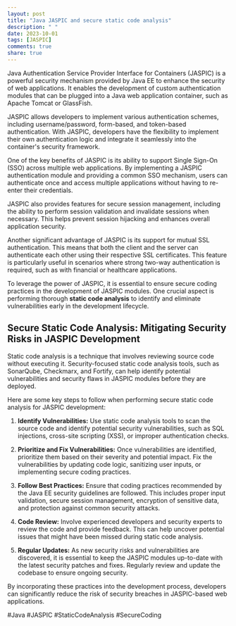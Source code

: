 ```yaml
---
layout: post
title: "Java JASPIC and secure static code analysis"
description: " "
date: 2023-10-01
tags: [JASPIC]
comments: true
share: true
---
```


Java Authentication Service Provider Interface for Containers (JASPIC) is a powerful security mechanism provided by Java EE to enhance the security of web applications. It enables the development of custom authentication modules that can be plugged into a Java web application container, such as Apache Tomcat or GlassFish.

JASPIC allows developers to implement various authentication schemes, including username/password, form-based, and token-based authentication. With JASPIC, developers have the flexibility to implement their own authentication logic and integrate it seamlessly into the container's security framework.

One of the key benefits of JASPIC is its ability to support Single Sign-On (SSO) across multiple web applications. By implementing a JASPIC authentication module and providing a common SSO mechanism, users can authenticate once and access multiple applications without having to re-enter their credentials.

JASPIC also provides features for secure session management, including the ability to perform session validation and invalidate sessions when necessary. This helps prevent session hijacking and enhances overall application security.

Another significant advantage of JASPIC is its support for mutual SSL authentication. This means that both the client and the server can authenticate each other using their respective SSL certificates. This feature is particularly useful in scenarios where strong two-way authentication is required, such as with financial or healthcare applications.

To leverage the power of JASPIC, it is essential to ensure secure coding practices in the development of JASPIC modules. One crucial aspect is performing thorough **static code analysis** to identify and eliminate vulnerabilities early in the development lifecycle.

## Secure Static Code Analysis: Mitigating Security Risks in JASPIC Development

Static code analysis is a technique that involves reviewing source code without executing it. Security-focused static code analysis tools, such as SonarQube, Checkmarx, and Fortify, can help identify potential vulnerabilities and security flaws in JASPIC modules before they are deployed.

Here are some key steps to follow when performing secure static code analysis for JASPIC development:

1. **Identify Vulnerabilities:** Use static code analysis tools to scan the source code and identify potential security vulnerabilities, such as SQL injections, cross-site scripting (XSS), or improper authentication checks.

2. **Prioritize and Fix Vulnerabilities:** Once vulnerabilities are identified, prioritize them based on their severity and potential impact. Fix the vulnerabilities by updating code logic, sanitizing user inputs, or implementing secure coding practices.

3. **Follow Best Practices:** Ensure that coding practices recommended by the Java EE security guidelines are followed. This includes proper input validation, secure session management, encryption of sensitive data, and protection against common security attacks.

4. **Code Review:** Involve experienced developers and security experts to review the code and provide feedback. This can help uncover potential issues that might have been missed during static code analysis.

5. **Regular Updates:** As new security risks and vulnerabilities are discovered, it is essential to keep the JASPIC modules up-to-date with the latest security patches and fixes. Regularly review and update the codebase to ensure ongoing security.

By incorporating these practices into the development process, developers can significantly reduce the risk of security breaches in JASPIC-based web applications.

#Java #JASPIC #StaticCodeAnalysis #SecureCoding